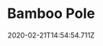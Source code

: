---
templateKey: blog-post
title: Bamboo Pole
type: tool
description: 
featuredpost: false
date: 2020-02-21T14:54:54.711Z
featuredimage: /img/Bamboo_Pole.png
cost: 500
tags:
  - Fish
  - Seaweed
  - Green Algae
  - Driftwood
  - Broken CD
  - Soggy Newspaper
---